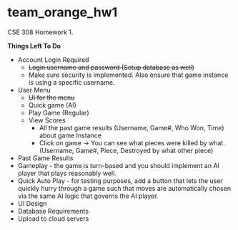 # team_orange_hw1
CSE 308 Homework 1.

**Things Left To Do**


* Account Login Required 
  * <del> Login username and password (Setup database as well)
  * Make sure security is implemented. Also ensure that game instance is using a specific username.
* User Menu
  * <del> UI for the menu
  * Quick game (AI)
  * Play Game (Regular)
  * View Scores
    * All the past game results (Username, Game#, Who Won, Time) about game Instance
    * Click on game -> You can see what pieces were killed by what.(Username, Game#, Piece, Destroyed by what other piece)
* Past Game Results
* Gameplay - the game is turn-based and you should implement an AI player that plays reasonably well.
* Quick Auto Play - for testing purposes, add a button that lets the user quickly hurry through a game such that moves are automatically chosen via the same AI logic that governs the AI player.
* UI Design 
* Database Requirements 
* Upload to cloud servers
